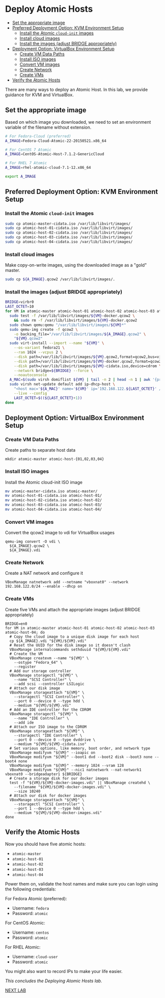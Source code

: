 # Deploy Atomic Hosts

<!-- MarkdownTOC depth=4 autolink=true bracket=round -->

- [Set the appropriate image](#set-the-appropriate-image)
- [Preferred Deployment Option: KVM Environment Setup](#preferred-deployment-option-kvm-environment-setup)
  - [Install the Atomic ```cloud-init``` images](#install-the-atomic-cloud-init-images)
  - [Install cloud images](#install-cloud-images)
  - [Install the images (adjust BRIDGE appropriately)](#install-the-images-adjust-bridge-appropriately)
- [Deployment Option: VirtualBox Environment Setup](#deployment-option-virtualbox-environment-setup)
  - [Create VM Data Paths](#create-vm-data-paths)
  - [Install ISO images](#install-iso-images)
  - [Convert VM images](#convert-vm-images)
  - [Create Network](#create-network)
  - [Create VMs](#create-vms)
- [Verify the Atomic Hosts](#verify-the-atomic-hosts)

<!-- /MarkdownTOC -->


There are many ways to deploy an Atomic Host. In this lab, we provide guidance for KVM and VirtualBox.

## Set the appropriate image

Based on which image you downloaded, we need to set an environment variable of the filename without extension.

```bash
# For Fedora-Cloud (preferred)
A_IMAGE=Fedora-Cloud-Atomic-22-20150521.x86_64

# For CentOS 7 Atomic
A_IMAGE=CentOS-Atomic-Host-7.1.2-GenericCloud

# For RHEL 7 Atomic
A_IMAGE=rhel-atomic-cloud-7.1-12.x86_64

export A_IMAGE
```

## Preferred Deployment Option: KVM Environment Setup

### Install the Atomic ```cloud-init``` images

```bash
sudo cp atomic-master-cidata.iso /var/lib/libvirt/images/
sudo cp atomic-host-01-cidata.iso /var/lib/libvirt/images/
sudo cp atomic-host-02-cidata.iso /var/lib/libvirt/images/
sudo cp atomic-host-03-cidata.iso /var/lib/libvirt/images/
sudo cp atomic-host-04-cidata.iso /var/lib/libvirt/images/
```

### Install cloud images

Make copy-on-write images, using the downloaded image as a "gold" master.

```bash
sudo cp ${A_IMAGE}.qcow2 /var/lib/libvirt/images/.
```

### Install the images (adjust BRIDGE appropriately)

```bash
BRIDGE=virbr0
LAST_OCTET=10
for VM in atomic-master atomic-host-01 atomic-host-02 atomic-host-03 atomic-host-04; do
  sudo test -f /var/lib/libvirt/images/${VM}-docker.qcow2 \
    && sudo rm -f /var/lib/libvirt/images/${VM}-docker.qcow2
  sudo chown qemu:qemu "/var/lib/libvirt/images/${VM}*"
  sudo qemu-img create -f qcow2 \
    -o backing_file="/var/lib/libvirt/images/${A_IMAGE}.qcow2" \
    "${VM}.qcow2"
  sudo virt-install --import --name "${VM}" \
    --os-variant fedora21 \
    --ram 1024 --vcpus 2 \
    --disk path=/var/lib/libvirt/images/${VM}.qcow2,format=qcow2,bus=virtio \
    --disk path=/var/lib/libvirt/images/${VM}-docker.qcow2,format=qcow2,bus=virtio,size=10 \
    --disk path=/var/lib/libvirt/images/${VM}-cidata.iso,device=cdrom \
    --network bridge=${BRIDGE} --force \
    --noautoconsole
  A_MAC=$(sudo virsh domiflist ${VM} | tail -n 2 | head -n 1 | awk '{print $5}')
  sudo virsh net-update default add ip-dhcp-host \
    "<host mac='${A_MAC}' name='${VM}' ip='192.168.122.${LAST_OCTET}' />" \
    --live --config
    LAST_OCTET=$((${LAST_OCTET}+1))
done
```

## Deployment Option: VirtualBox Environment Setup

### Create VM Data Paths

Create paths to separate host data

```
mkdir atomic-master atomic-host-{01,02,03,04}
```

### Install ISO images

Install the Atomic cloud-init ISO image

```bash
mv atomic-master-cidata.iso atomic-master/
mv atomic-host-01-cidata.iso atomic-host-01/
mv atomic-host-02-cidata.iso atomic-host-02/
mv atomic-host-03-cidata.iso atomic-host-03/
mv atomic-host-04-cidata.iso atomic-host-04/
```

### Convert VM images

Convert the qcow2 image to vdi for VirtualBox usages

```
qemu-img convert -O vdi \
  ${A_IMAGE}.qcow2 \
  ${A_IMAGE}.vdi
```

### Create Network

Create a NAT network and configure it

```
VBoxManage natnetwork add --netname "vboxnat0" --network 192.168.122.0/24 --enable --dhcp on
```

### Create VMs

Create five VMs and attach the appropriate images (adjust BRIDGE appropriately)

```
BRIDGE=en0
for VM in atomic-master atomic-host-01 atomic-host-02 atomic-host-03 atomic-host-04; do
  # Copy the cloud image to a unique disk image for each host
  cp ${A_IMAGE}.vdi "${VM}/${VM}.vdi"
  # Reset the UUID for the disk image so it doesn't clash
  VBoxManage internalcommands sethduuid "${VM}/${VM}.vdi"
  # Create the VM
  VBoxManage createvm --name "${VM}" \
    --ostype "Fedora_64" \
    --register
  # Add our storage controller
  VBoxManage storagectl "${VM}" \
    --name "SCSI Controller" \
    --add scsi --controller LSILogic
  # Attach our disk image
  VBoxManage storageattach "${VM}" \
    --storagectl "SCSI Controller" \
    --port 0 --device 0 --type hdd \
    --medium "${VM}/${VM}.vdi"
  # Add an IDE controller for the CDROM
  VBoxManage storagectl "${VM}" \
    --name "IDE Controller" \
    --add ide
  # Attach our ISO image to the CDROM
  VBoxManage storageattach "${VM}" \
    --storagectl "IDE Controller" \
    --port 0 --device 0 --type dvddrive \
    --medium "${VM}/${VM}-cidata.iso"
  # Set various options, like memory, boot order, and network type
  VBoxManage modifyvm "${VM}" --ioapic on
  VBoxManage modifyvm "${VM}" --boot1 dvd --boot2 disk --boot3 none --boot4 none
  VBoxManage modifyvm "${VM}" --memory 1024 --vram 128
  VBoxManage modifyvm "${VM}" --nic1 natnetwork --nat-network1 vboxnat0 --bridgeadapter1 ${BRIDGE}
  # Create a storage disk for our docker images
  test -f "${VM}/${VM}-docker-images.vdi" || VBoxManage createhd \
    --filename "${VM}/${VM}-docker-images.vdi" \
    --size 10240
  # Attach our disk for docker images
  VBoxManage storageattach "${VM}" \
    --storagectl "SCSI Controller" \
    --port 1 --device 0 --type hdd \
    --medium "${VM}/${VM}-docker-images.vdi"
done
```

## Verify the Atomic Hosts

Now you should have five atomic hosts:

* ```atomic-master```
* ```atomic-host-01```
* ```atomic-host-02```
* ```atomic-host-03```
* ```atomic-host-04```

Power them on, validate the host names and make sure you can login using the following credentials:

For Fedora Atomic (preferred):

* Username: ```fedora```
* Password: ```atomic```

For CentOS Atomic:

* Username: ```centos```
* Password: ```atomic```

For RHEL Atomic:

* Username: ```cloud-user```
* Password: ```atomic```

You might also want to record IPs to make your life easier.

*This concludes the Deploying Atomic Hosts lab.*

[NEXT LAB](configureStorage.md)
